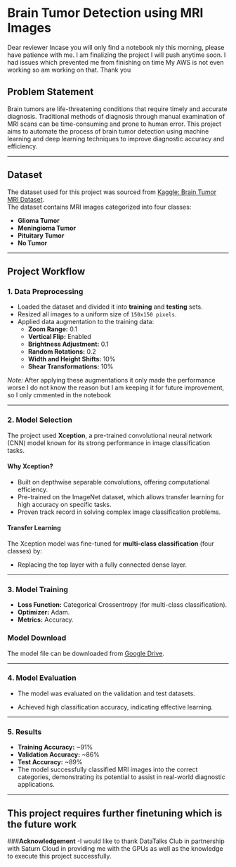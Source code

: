 
# **Brain Tumor Detection using MRI Images**
Dear reviewer Incase you will only find a notebook nly this morning, please have patience with me. I am finalizing the project I will push anytime soon. I had issues which prevented me from finishing on time My AWS is not even working so am working on that. Thank you
## **Problem Statement**
Brain tumors are life-threatening conditions that require timely and accurate diagnosis. Traditional methods of diagnosis through manual examination of MRI scans can be time-consuming and prone to human error. This project aims to automate the process of brain tumor detection using machine learning and deep learning techniques to improve diagnostic accuracy and efficiency.

---

## **Dataset**
The dataset used for this project was sourced from [Kaggle: Brain Tumor MRI Dataset](https://www.kaggle.com/datasets/masoudnickparvar/brain-tumor-mri-dataset).  
The dataset contains MRI images categorized into four classes:
- **Glioma Tumor**
- **Meningioma Tumor**
- **Pituitary Tumor**
- **No Tumor**



---

## **Project Workflow**

### **1. Data Preprocessing**
- Loaded the dataset and divided it into **training** and **testing** sets.
- Resized all images to a uniform size of `150x150 pixels`.
- Applied data augmentation to the training data:
  - **Zoom Range:** 0.1
  - **Vertical Flip:** Enabled
  - **Brightness Adjustment:** 0.1
  - **Random Rotations:** 0.2
  - **Width and Height Shifts:** 10%
  - **Shear Transformations:** 10%

*Note:* After applying these augmentations it only made the performance worse I do not know  the reason but I am keeping it for future improvement, so I only cmmented in the notebook

---

### **2. Model Selection**
The project used **Xception**, a pre-trained convolutional neural network (CNN) model known for its strong performance in image classification tasks.

#### **Why Xception?**
- Built on depthwise separable convolutions, offering computational efficiency.
- Pre-trained on the ImageNet dataset, which allows transfer learning for high accuracy on specific tasks.
- Proven track record in solving complex image classification problems.

#### **Transfer Learning**
The Xception model was fine-tuned for **multi-class classification** (four classes) by:
- Replacing the top layer with a fully connected dense layer.

---

### **3. Model Training**
- **Loss Function:** Categorical Crossentropy (for multi-class classification).
- **Optimizer:** Adam.
- **Metrics:** Accuracy.


### Model Download

The model file can be downloaded from [Google Drive](https://drive.google.com/file/d/10LWo1w0Q1Qw4ETkfAPAZy_KoM5oa5q6z/view?usp=sharing).


---

### **4. Model Evaluation**
- The model was evaluated on the validation and test datasets.

- Achieved high classification accuracy, indicating effective learning.

---

### **5. Results**
- **Training Accuracy:** ~91%
- **Validation Accuracy:** ~86%
- **Test Accuracy:** ~89%
- The model successfully classified MRI images into the correct categories, demonstrating its potential to assist in real-world diagnostic applications.
---
This project requires further finetuning which is the future work 
---
###**Acknowledgement**
-I would like to thank DataTalks Club in partnership with Saturn Cloud in providing me with the GPUs as well as the knowledge to execute this project successfully.


